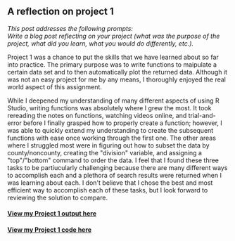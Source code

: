 ## A reflection on project 1

*This post addresses the following prompts:*  
*Write a blog post reflecting on your project (what was the purpose of the project, what did you learn, what you would do differently, etc.).*  

Project 1 was a chance to put the skills that we have learned about so far into practice. The primary purpose was to write functions to maipulate a certain data set and to then automatically plot the returned data. Although it was not an easy project for me by any means, I thoroughly enjoyed the real world aspect of this assignment.  

While I deepened my understanding of many different aspects of using R Studio, writing functions was absolutely where I grew the most. It took rereading the notes on functions, watching videos online, and trial-and-error before I finally grasped how to properly create a function; however, I was able to quickly extend my understanding to create the subsequent functions with ease once working through the first one. The other areas where I struggled most were in figuring out how to subset the data by county/noncounty, creating the "division" variable, and assigning a "top"/"bottom" command to order the data. I feel that I found these three tasks to be partiucularly challenging because there are many different ways to accomplish each and a plethora of search results were returned when I was learning about each. I don't believe that I chose the best and most efficient way to accomplish each of these tasks, but I look forward to reviewing the solution to compare.  

#### [View my Project 1 output here](https://rhencher.github.io/Final-V-Project-1.html)
#### [View my Project 1 code here](https://rhencher.github.io/Final-V-Project-1.Rmd)
